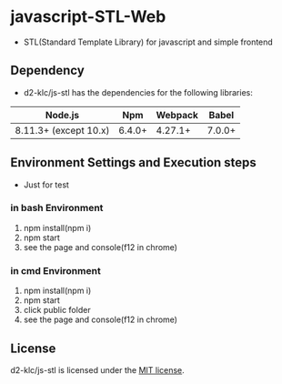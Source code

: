 # javascript-STL-Web
- STL(Standard Template Library) for javascript and simple frontend

## Dependency

- d2-klc/js-stl has the dependencies for the following libraries:

| Node.js               | Npm     | Webpack | Babel  |
| --------------------- | ------- | ------- | ------ |
| 8.11.3+ (except 10.x) | 6.4.0+  | 4.27.1+ | 7.0.0+ |

## Environment Settings and Execution steps

- Just for test
### in bash Environment
1. npm install(npm i)
2. npm start
3. see the page and console(f12 in chrome)
### in cmd Environment
1. npm install(npm i)
2. npm start
3. click public folder
4. see the page and console(f12 in chrome)

## License

d2-klc/js-stl is licensed under the [MIT license](https://github.com/d2-klc/js-stl/blob/master/LICENSE).
